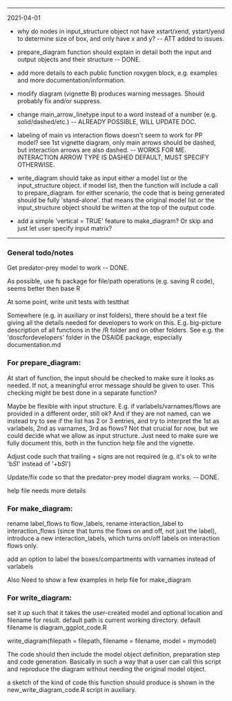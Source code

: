 ******
2021-04-01

- why do nodes in input_structure object not have xstart/xend, ystart/yend to determine size of box, and only have x and y? -- ATT added to issues.

- prepare_diagram function should explain in detail both the input and output objects and their structure -- DONE.

- add more details to each public function roxygen block, e.g. examples and more documentation/information.

- modify diagram (vignette B) produces warning messages. Should probably fix and/or suppress.


- change main_arrow_linetype input to a word instead of a number (e.g. solid/dashed/etc.) -- ALREADY POSSIBLE, WILL UPDATE DOC.

- labeling of main vs interaction flows doesn't seem to work for PP model? see 1st vignette diagram, only main arrows should be dashed, but interaction arrows are also dashed.  -- WORKS FOR ME. INTERACTION ARROW TYPE IS DASHED DEFAULT, MUST SPECIFY OTHERWISE.

- write_diagram should take as input either a model list or the input_structure object. if model list, then the function will include a call to prepare_diagram. for either scenario, the code that is being generated should be fully 'stand-alone'. that means the original model list or the input_structure object should be written at the top of the output code.

- add a simple 'vertical = TRUE' feature to make_diagram? Or skip and just let user specify input matrix?



******

### General todo/notes
Get predator-prey model to work -- DONE.

As possible, use fs package for file/path operations (e.g. saving R code), seems better then base R

At some point, write unit tests with testthat

Somewhere (e.g. in auxiliary or inst folders), there should be a text file giving all the details needed for developers to work on this. E.g. big-picture description of all functions in the /R folder and on other folders. See e.g. the 'doscfordevelopers' folder in the DSAIDE package, especially documentation.md


### For prepare_diagram:
At start of function, the input should be checked to make sure it looks as needed. If not, a meaningful error message should be given to user. This checking might be best done in a separate function?

Maybe be flexible with input structure. E.g. if varlabels/varnames/flows are provided in a different order, still ok? And if they are not named, can we instead try to see if the list has 2 or 3 entries, and try to interpret the 1st as varlabels, 2nd as varnames, 3rd as flows? Not that crucial for now, but we could decide what we allow as input structure. Just need to make sure we fully document this, both in the function help file and the vignette.

Adjust code such that trailing + signs are not required (e.g. it's ok to write 'b*S*I' instead of '+b*S*I')

Update/fix code so that the predator-prey model diagram works.  -- DONE.

help file needs more details

### For make_diagram:
rename label_flows to flow_labels, rename interaction_label to interaction_flows (since that turns the flows on and off, not just the label), introduce a new interaction_labels, which turns on/off labels on interaction flows only. 

add an option to label the boxes/compartments with varnames instead of varlabels

Also Need to show a few examples in help file for make_diagram


### For write_diagram:
set it up such that it takes the user-created model and optional location and filename for result.
default path is current working directory. default filename is diagram_ggplot_code.R

write_diagram(filepath = filepath, filename = filename, model = mymodel)

The code should then include the model object definition, preparation step and code generation.
Basically in such a way that a user can call this script and reproduce the diagram without needing the original model object.

a sketch of the kind of code this function should produce is shown in the new_write_diagram_code.R script in auxiliary.

